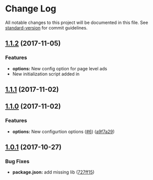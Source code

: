 # Change Log

All notable changes to this project will be documented in this file. See [standard-version](https://github.com/conventional-changelog/standard-version) for commit guidelines.

<a name="1.1.2"></a>
## [1.1.2](https://github.com/nuxt-community/adsense-module/compare/v1.1.1...v1.1.2) (2017-11-05)

### Features

* **options:** New config option for page level ads
* New initialization script added in <head>

<a name="1.1.0"></a>
## [1.1.1](https://github.com/nuxt-community/adsense-module/compare/v1.1.0...v1.1.1) (2017-11-02)

<a name="1.1.0"></a>
## [1.1.0](https://github.com/nuxt-community/adsense-module/compare/v1.0.1...v1.1.0) (2017-11-02)


### Features

* **options:** New configurtion options ([#6](https://github.com/nuxt-community/adsense-module/issues/6)) ([a9f7a29](https://github.com/nuxt-community/adsense-module/commit/a9f7a29))



<a name="1.0.1"></a>
## [1.0.1](https://github.com/nuxt-community/adsense-module/compare/v1.0.0...v1.0.1) (2017-10-27)


### Bug Fixes

* **package.json:** add missing lib ([727ff15](https://github.com/nuxt-community/adsense-module/commit/727ff15))
